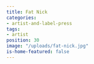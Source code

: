 ```yaml
---
title: Fat Nick
categories:
- artist-and-label-press
tags:
- artist
position: 30
image: "/uploads/fat-nick.jpg"
is-home-featured: false
---
```



